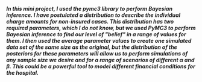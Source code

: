 **_In this mini project, I used the pymc3 library to perform Bayesian inference. I have postulated a distribution to describe the individual charge amounts for non-insured cases. This distribution has two required parameters, which I do not know, but we used PyMC3 to perform Bayesian inference to find our level of "belief" in a range of values for them. I then used the average parameter values to create one simulated data set of the same size as the original, but the distribution of the posteriors for these parameters will allow us to perform simulations of any sample size we desire and for a range of scenarios of different $\alpha$ and $\beta$. This could be a powerful tool to model different financial conditions for the hospital._**
